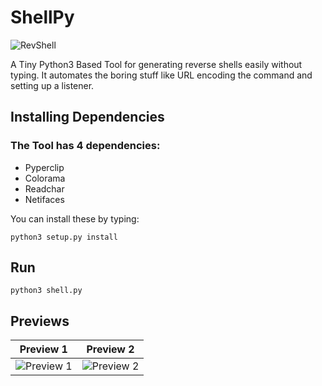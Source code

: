 # ShellPy


![RevShell](https://freesvg.org/img/Linux_terminal.png)

A Tiny Python3 Based Tool for generating reverse shells easily without typing. 
It automates the boring stuff like URL encoding the command and setting up a listener.


## Installing Dependencies

### The Tool has 4 dependencies:


*   Pyperclip
*   Colorama
*   Readchar
*   Netifaces

You can install these by typing:

```
python3 setup.py install
```


## Run

```
python3 shell.py
```

## Previews

Preview 1             |  Preview 2
:-----------------------:|:-----------------------:
![Preview 1](https://i.imgur.com/sUIzKAp.png)  |  ![Preview 2](https://i.imgur.com/31pjpeW.png)
